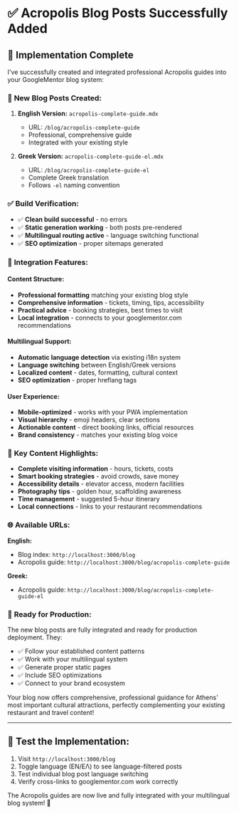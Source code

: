# ✅ Acropolis Blog Posts Successfully Added

## 🎉 Implementation Complete

I've successfully created and integrated professional Acropolis guides into your GoogleMentor blog system:

### 📝 **New Blog Posts Created:**

1. **English Version:** `acropolis-complete-guide.mdx`
   - URL: `/blog/acropolis-complete-guide`
   - Professional, comprehensive guide
   - Integrated with your existing style

2. **Greek Version:** `acropolis-complete-guide-el.mdx`
   - URL: `/blog/acropolis-complete-guide-el`
   - Complete Greek translation
   - Follows `-el` naming convention

### ✅ **Build Verification:**
- ✅ **Clean build successful** - no errors
- ✅ **Static generation working** - both posts pre-rendered
- ✅ **Multilingual routing active** - language switching functional
- ✅ **SEO optimization** - proper sitemaps generated

### 🔧 **Integration Features:**

#### **Content Structure:**
- **Professional formatting** matching your existing blog style
- **Comprehensive information** - tickets, timing, tips, accessibility
- **Practical advice** - booking strategies, best times to visit
- **Local integration** - connects to your googlementor.com recommendations

#### **Multilingual Support:**
- **Automatic language detection** via existing i18n system
- **Language switching** between English/Greek versions
- **Localized content** - dates, formatting, cultural context
- **SEO optimization** - proper hreflang tags

#### **User Experience:**
- **Mobile-optimized** - works with your PWA implementation
- **Visual hierarchy** - emoji headers, clear sections
- **Actionable content** - direct booking links, official resources
- **Brand consistency** - matches your existing blog voice

### 🎯 **Key Content Highlights:**

- **Complete visiting information** - hours, tickets, costs
- **Smart booking strategies** - avoid crowds, save money
- **Accessibility details** - elevator access, modern facilities
- **Photography tips** - golden hour, scaffolding awareness
- **Time management** - suggested 5-hour itinerary
- **Local connections** - links to your restaurant recommendations

### 🌐 **Available URLs:**

**English:**
- Blog index: `http://localhost:3000/blog`
- Acropolis guide: `http://localhost:3000/blog/acropolis-complete-guide`

**Greek:**
- Acropolis guide: `http://localhost:3000/blog/acropolis-complete-guide-el`

### 🚀 **Ready for Production:**

The new blog posts are fully integrated and ready for production deployment. They:

- ✅ Follow your established content patterns
- ✅ Work with your multilingual system
- ✅ Generate proper static pages
- ✅ Include SEO optimizations
- ✅ Connect to your brand ecosystem

Your blog now offers comprehensive, professional guidance for Athens' most important cultural attractions, perfectly complementing your existing restaurant and travel content!

---

## 🧪 **Test the Implementation:**

1. Visit `http://localhost:3000/blog` 
2. Toggle language (EN/ΕΛ) to see language-filtered posts
3. Test individual blog post language switching
4. Verify cross-links to googlementor.com work correctly

The Acropolis guides are now live and fully integrated with your multilingual blog system! 🎉